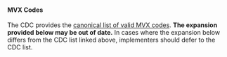 #### MVX Codes

The CDC provides the [canonical list of valid MVX codes](https://www2.cdc.gov/vaccines/iis/iisstandards/vaccines.asp?rpt=mvx). **The expansion provided below may be out of date.** In cases where the expansion below differs from the CDC list linked above, implementers should defer to the CDC list.
